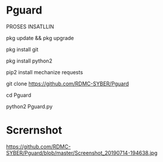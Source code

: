 # Pguard

PROSES INSATLLIN


pkg update && pkg upgrade

pkg install git

pkg install python2

pip2 install mechanize requests

git clone https://github.com/RDMC-SYBER/Pguard

cd Pguard

python2 Pguard.py


# Scrernshot

https://github.com/RDMC-SYBER/Pguard/blob/master/Screenshot_20190714-194638.jpg
